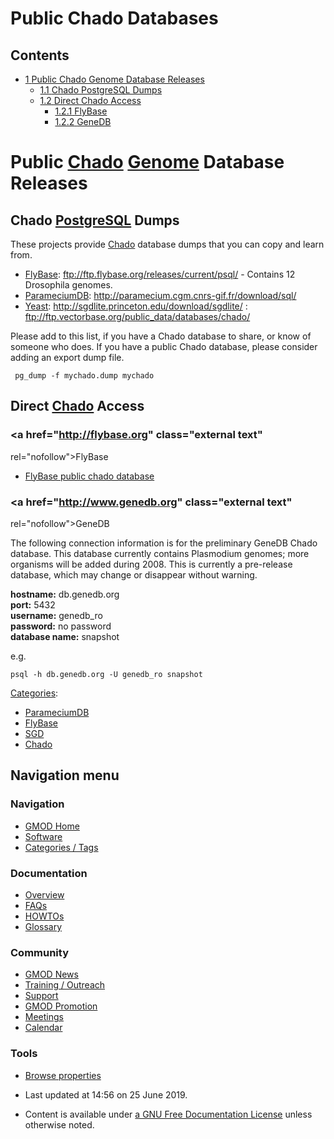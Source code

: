 



<span id="top"></span>




# <span dir="auto">Public Chado Databases</span>










## Contents



- [<span class="tocnumber">1</span> <span class="toctext">Public Chado
  Genome Database
  Releases</span>](#Public_Chado_Genome_Database_Releases)
  - [<span class="tocnumber">1.1</span> <span class="toctext">Chado
    PostgreSQL Dumps</span>](#Chado_PostgreSQL_Dumps)
  - [<span class="tocnumber">1.2</span> <span class="toctext">Direct
    Chado Access</span>](#Direct_Chado_Access)
    - [<span class="tocnumber">1.2.1</span>
      <span class="toctext">FlyBase</span>](#FlyBase)
    - [<span class="tocnumber">1.2.2</span>
      <span class="toctext">GeneDB</span>](#GeneDB)



# <span id="Public_Chado_Genome_Database_Releases" class="mw-headline">Public <a href="Chado" class="mw-redirect" title="Chado">Chado</a> <a href="Genome" class="mw-redirect" title="Genome">Genome</a> Database Releases</span>

## <span id="Chado_PostgreSQL_Dumps" class="mw-headline">Chado [PostgreSQL](PostgreSQL "PostgreSQL") Dumps</span>

These projects provide
<a href="Chado" class="mw-redirect" title="Chado">Chado</a> database
dumps that you can copy and learn from.

- [FlyBase](Category%3AFlyBase "Category%3AFlyBase"):
  <a href="ftp://ftp.flybase.org/releases/current/psql/"
  class="external free"
  rel="nofollow">ftp://ftp.flybase.org/releases/current/psql/</a> -
  Contains 12 Drosophila genomes.
- [ParameciumDB](ParameciumDB "ParameciumDB"):
  <a href="http://paramecium.cgm.cnrs-gif.fr/download/sql/"
  class="external free"
  rel="nofollow">http://paramecium.cgm.cnrs-gif.fr/download/sql/</a>
- [Yeast](Category%3ASGD "Category%3ASGD"):
  <a href="http://sgdlite.princeton.edu/download/sgdlite/"
  class="external free"
  rel="nofollow">http://sgdlite.princeton.edu/download/sgdlite/</a>
:
  <a href="ftp://ftp.vectorbase.org/public_data/databases/chado/"
  class="external free"
  rel="nofollow">ftp://ftp.vectorbase.org/public_data/databases/chado/</a>

Please add to this list, if you have a Chado database to share, or know
of someone who does. If you have a public Chado database, please
consider adding an export dump file.

     pg_dump -f mychado.dump mychado

## <span id="Direct_Chado_Access" class="mw-headline">Direct <a href="Chado" class="mw-redirect" title="Chado">Chado</a> Access</span>

### <span id="FlyBase" class="mw-headline"><a href="http://flybase.org" class="external text"
rel="nofollow">FlyBase</a></span>

- <a
  href="https://flybase.github.io/docs/chado/index#public-database#public-database"
  class="external text" rel="nofollow">FlyBase public chado database</a>

### <span id="GeneDB" class="mw-headline"><a href="http://www.genedb.org" class="external text"
rel="nofollow">GeneDB</a></span>

The following connection information is for the preliminary GeneDB Chado
database. This database currently contains Plasmodium genomes; more
organisms will be added during 2008. This is currently a pre-release
database, which may change or disappear without warning.

**hostname:** db.genedb.org  
**port:** 5432  
**username:** genedb_ro  
**password:** no password  
**database name:** snapshot  

e.g.

    psql -h db.genedb.org -U genedb_ro snapshot




[Categories](Special%3ACategories "Special%3ACategories"):

- [ParameciumDB](Category%3AParameciumDB "Category%3AParameciumDB")
- [FlyBase](Category%3AFlyBase "Category%3AFlyBase")
- [SGD](Category%3ASGD "Category%3ASGD")
- [Chado](Category%3AChado "Category%3AChado")






## Navigation menu









### Navigation



- <span id="n-GMOD-Home">[GMOD Home](Main_Page)</span>
- <span id="n-Software">[Software](GMOD_Components)</span>
- <span id="n-Categories-.2F-Tags">[Categories /
  Tags](Categories)</span>




### Documentation



- <span id="n-Overview">[Overview](Overview)</span>
- <span id="n-FAQs">[FAQs](Category%3AFAQ)</span>
- <span id="n-HOWTOs">[HOWTOs](Category%3AHOWTO)</span>
- <span id="n-Glossary">[Glossary](Glossary)</span>




### Community



- <span id="n-GMOD-News">[GMOD News](GMOD_News)</span>
- <span id="n-Training-.2F-Outreach">[Training /
  Outreach](Training_and_Outreach)</span>
- <span id="n-Support">[Support](Support)</span>
- <span id="n-GMOD-Promotion">[GMOD Promotion](GMOD_Promotion)</span>
- <span id="n-Meetings">[Meetings](Meetings)</span>
- <span id="n-Calendar">[Calendar](Calendar)</span>




### Tools

- <span id="t-smwbrowselink"><a href="Special%3ABrowse/Public_Chado_Databases" rel="smw-browse">Browse
  properties</a></span>



- <span id="footer-info-lastmod">Last updated at 14:56 on 25 June
  2019.</span>
<!-- - <span id="footer-info-viewcount">32,469 page views.</span> -->
- <span id="footer-info-copyright">Content is available under
  <a href="http://www.gnu.org/licenses/fdl-1.3.html" class="external"
  rel="nofollow">a GNU Free Documentation License</a> unless otherwise
  noted.</span>

<!-- -->



<!-- -->




